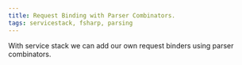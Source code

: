 ```yaml
---
title: Request Binding with Parser Combinators.
tags: servicestack, fsharp, parsing
---
```

With service stack we can add our own request binders using parser combinators.
